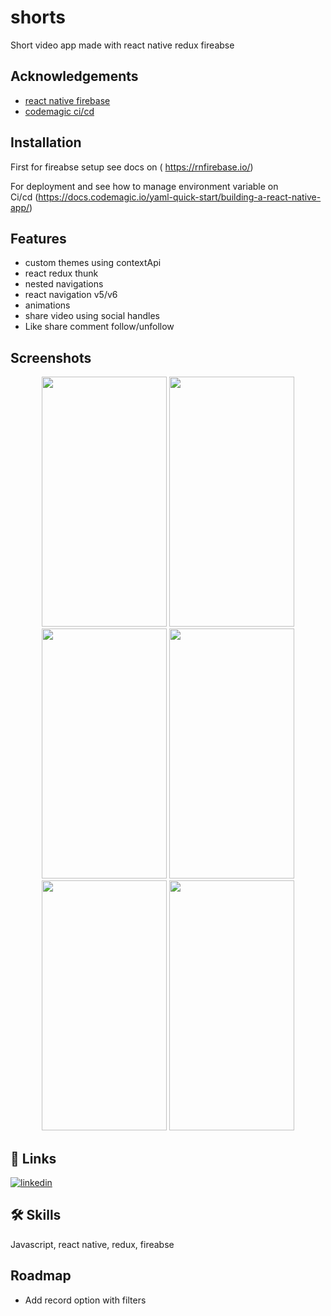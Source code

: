 
# shorts

Short video app made with react native redux fireabse


## Acknowledgements

 - [react native firebase](https://rnfirebase.io/)
 - [codemagic ci/cd](https://codemagic.io)
## Installation

First for fireabse setup see docs on
( https://rnfirebase.io/) 

For deployment and see how to manage environment variable on  
Ci/cd 
(https://docs.codemagic.io/yaml-quick-start/building-a-react-native-app/) 
    



## Features

- custom themes using contextApi
- react redux thunk
- nested navigations
- react navigation v5/v6
- animations
- share video using social handles
- Like share comment follow/unfollow


## Screenshots


<div>
 <div align="center">
  <img src="https://i.ibb.co/xLGGVtQ/Screenshot-20220121-150058-com-shorts.jpg" height="400px" width="200px"/>
   <img src="https://i.ibb.co/KV73cMC/Screenshot-20220121-150223-com-shorts.jpg" height="400px" width="200px"/>
 </div>
  <div align="center">
  <img src="https://i.ibb.co/3MNG5dr/Screenshot-20220121-150709-com-shorts.jpg" height="400px" width="200px"/>
   <img src="https://i.ibb.co/DfyCj38/Screenshot-20220121-150821-com-shorts.jpg" height="400px" width="200px"/>
   <img src="https://i.ibb.co/CBn8h33/Screenshot-20220121-150836-com-shorts.jpg" height="400px" width="200px"/>
   <img src="https://i.ibb.co/dJgrfvw/Screenshot-20220121-150844-com-shorts.jpg" height="400px" width="200px"/>
 </div>

</div>





## 🔗 Links

[![linkedin](https://img.shields.io/badge/linkedin-0A66C2?style=for-the-badge&logo=linkedin&logoColor=white)](https://www.linkedin.com/in/mahendra-gohil-175678183)


## 🛠 Skills
Javascript, react native, redux, fireabse


## Roadmap

- Add record option with filters



